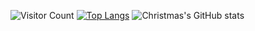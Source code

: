 ![Visitor Count](https://profile-counter.glitch.me/godotc/count.svg)
[![Top Langs](https://github-readme-stats.vercel.app/api/top-langs/?username=godotc)](https://github.com/godotc/github-readme-stats)
![Christmas's GitHub stats](https://github-readme-stats.vercel.app/api?username=godotc&show_icons=true&theme=tokyonight)

<!--
**godotc/godotc** is a ✨ _special_ ✨ repository because its `README.md` (this file) appears on your GitHub profile.

Here are some ideas to get you started:

- 🔭 I’m currently working on ...
- 🌱 I’m currently learning ...
- 👯 I’m looking to collaborate on ...
- 🤔 I’m looking for help with ...
- 💬 Ask me about ...
- 📫 How to reach me: ...
- 😄 Pronouns: ...
- ⚡ Fun fact: ...
-->
